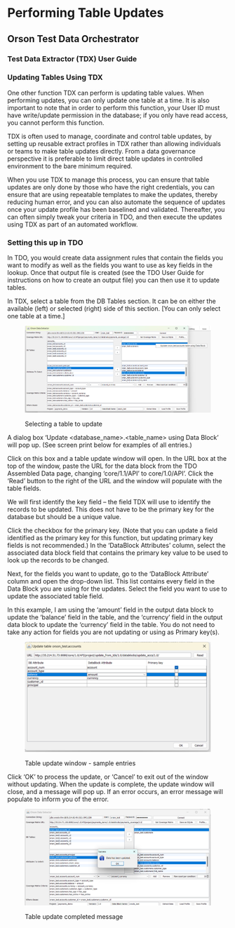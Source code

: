 # Performing Table Updates

## Orson Test Data Orchestrator

### Test Data Extractor (TDX) User Guide

### Updating Tables Using TDX

One other function TDX can perform is updating table values.   When performing updates, you can only update one table at a time.  It is also important to note that in order to perform this function, your User ID must have write/update permission in the database; if you only have read access, you cannot perform this function.

&#x20;

TDX is often used to manage, coordinate and control table updates, by setting up reusable extract profiles in TDX rather than allowing individuals or teams to make table updates directly. From a data governance perspective it is preferable to limit direct table updates in controlled environment to the bare minimum required.

&#x20;

When you use TDX to manage this process, you can ensure that table updates are only done by those who have the right credentials, you can ensure that are using repeatable templates to make the updates, thereby reducing human error, and you can also automate the sequence of updates once your update profile has been baselined and validated. Thereafter, you can often simply tweak your criteria in TDO, and then execute the updates using TDX as part of an automated workflow.

&#x20;

### Setting this up in TDO

In TDO, you would create data assignment rules that contain the fields you want to modify as well as the fields you want to use as key fields in the lookup.  Once that output file is created (see the TDO User Guide for instructions on how to create an output file) you can then use it to update tables.

&#x20;

In TDX, select a table from the DB Tables section.  It can be on either the available (left) or selected (right) side of this section.  \[You can only select one table at a time.]

&#x20;

<figure><img src="../../../../.gitbook/assets/image (62).png" alt=""><figcaption><p>Selecting a table to update</p></figcaption></figure>

&#x20;

A dialog box ‘Update \<database\_name>.\<table\_name> using Data Block’ will pop up.  (See screen print below for examples of all entries.)

&#x20;Click on this box and a table update window will open.  In the URL box at the top of the window, paste the URL for the data block from the TDO Assembled Data page, changing ‘core/1.1/API’ to core/1.0/API’.  Click the ‘Read’ button to the right of the URL and the window will populate with the table fields.

We will first identify the key field – the field TDX will use to identify the records to be updated.  This does not have to be the primary key for the database but should be a unique value.

Click the checkbox for the primary key.  (Note that you can update a field identified as the primary key for this function, but updating primary key fields is not recommended.)  In the ‘DataBlock Attributes’ column, select the associated data block field that contains the primary key value to be used to look up the records to be changed.

&#x20;Next, for the fields you want to update, go to the ‘DataBlock Attribute’ column and open the drop-down list.  This list contains every field in the Data Block you are using for the updates.  Select the field you want to use to update the associated table field.&#x20;

&#x20;In this example, I am using the ‘amount’ field in the output data block to update the ‘balance’ field in the table, and the ‘currency’ field in the output data block to update the ‘currency’ field in the table.  You do not need to take any action for fields you are not updating or using as Primary key(s).

&#x20;

<figure><img src="../../../../.gitbook/assets/image (63).png" alt=""><figcaption><p>Table update window - sample entries</p></figcaption></figure>

&#x20;

Click ‘OK’ to process the update, or ‘Cancel’ to exit out of the window without updating.  When the update is complete, the update window will close, and a message will pop up.  If an error occurs, an error message will populate to inform you of the error.

&#x20;

<figure><img src="../../../../.gitbook/assets/image (64).png" alt=""><figcaption><p>Table update completed message</p></figcaption></figure>

